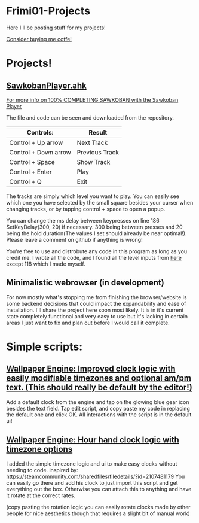 # Frimi01-Projects
Here I'll be posting stuff for my projects!

[Consider buying me coffe!](https://ko-fi.com/frimi01)

# Projects!

## [SawkobanPlayer.ahk](https://github.com/Frimi01/Frimi01-Projects/blob/main/Sawkoban%20Player.ahk)
[For more info on 100% COMPLETING SAWKOBAN with the Sawkoban Player](https://ko-fi.com/post/HOW-TO-BEAT-SAWKOBAN-100-B0B119AUZ0?justpublished=true&alias=HOW-TO-BEAT-SAWKOBAN-100-B0B119AUZ0#shareNewPostModal)

The file and code can be seen and downloaded from the repository. 


| Controls:            | Result         |
| -------------------- | -------------- |
| Control + Up arrow   | Next Track     |
| Control + Down arrow | Previous Track |
| Control + Space      | Show Track     |
| Control + Enter      | Play           |
| Control + Q          | Exit           |

The tracks are simply which level you want to play. You can easily see which one you have selected by the small square besides your curser when changing tracks, or by tapping control + space to open a popup.

You can change the ms delay between keypresses on line 186 SetKeyDelay(300, 20) if necessary. 300 being between presses and 20 being the hold duration(The values I set should already be near optimal!). Please leave a comment on github if anything is wrong!

You're free to use and distrobute any code in this program as long as you credit me. I wrote all the code, and I found all the level inputs from [here](https://steamcommunity.com/sharedfiles/filedetails/?id=1468880175) except 118 which I made myself. 

## Minimalistic webrowser (in development)
For now mostly what's stopping me from finishing the browser/website is some backend decisions that could impact the expandability and ease of installation. I'll share the project here soon most likely. It is in it's current state completely functional and very easy to use but it's lacking in certain areas I just want to fix and plan out before I would call it complete.

# Simple scripts:

## [Wallpaper Engine: Improved clock logic with easily modifiable timezones and optional am/pm text. (This should really be default by the editor!) ](https://github.com/Frimi01/Frimi01-Projects/blob/main/WallpaperEngine/Improved%20Digital%20Clock%20Logic.js)
Add a default clock from the engine and tap on the glowing blue gear icon besides the text field. Tap edit script, and copy paste my code in replacing the default one and click OK. All interactions with the script is in the default ui!

## [Wallpaper Engine: Hour hand clock logic with timezone options](https://github.com/Frimi01/Frimi01-Projects/blob/main/WallpaperEngine/Analogue%20clock%20with%20timezone%20adjustment.js)
I added the simple timezone logic and ui to make easy clocks without needing to code.
inspired by: https://steamcommunity.com/sharedfiles/filedetails/?id=2107481179 You can easily go there and add his clock to just import this script and get everything out the box. Otherwise you can attach this to anything and have it rotate at the correct rates.

(copy pasting the rotation logic you can easily rotate clocks made by other people for nice aesthetics though that requires a slight bit of manual work)
